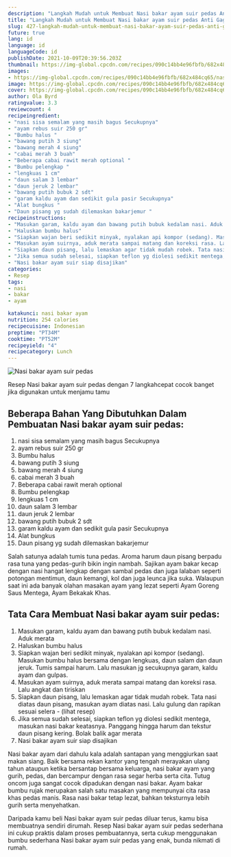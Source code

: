 ```yaml
---
description: "Langkah Mudah untuk Membuat Nasi bakar ayam suir pedas Anti Gagal"
title: "Langkah Mudah untuk Membuat Nasi bakar ayam suir pedas Anti Gagal"
slug: 427-langkah-mudah-untuk-membuat-nasi-bakar-ayam-suir-pedas-anti-gagal
future: true
lang: id
language: id
languageCode: id
publishDate: 2021-10-09T20:39:56.203Z 
thumbnail: https://img-global.cpcdn.com/recipes/090c14bb4e96fbfb/682x484cq65/nasi-bakar-ayam-suir-pedas-foto-resep-utama.png
images:
- https://img-global.cpcdn.com/recipes/090c14bb4e96fbfb/682x484cq65/nasi-bakar-ayam-suir-pedas-foto-resep-utama.png
image: https://img-global.cpcdn.com/recipes/090c14bb4e96fbfb/682x484cq65/nasi-bakar-ayam-suir-pedas-foto-resep-utama.png
cover: https://img-global.cpcdn.com/recipes/090c14bb4e96fbfb/682x484cq65/nasi-bakar-ayam-suir-pedas-foto-resep-utama.png
author: Ola Byrd
ratingvalue: 3.3
reviewcount: 4
recipeingredient:
- "nasi sisa semalam yang masih bagus Secukupnya"
- "ayam rebus suir 250 gr"
- "Bumbu halus "
- "bawang putih 3 siung"
- "bawang merah 4 siung"
- "cabai merah 3 buah"
- "Beberapa cabai rawit merah optional "
- "Bumbu pelengkap "
- "lengkuas 1 cm"
- "daun salam 3 lembar"
- "daun jeruk 2 lembar"
- "bawang putih bubuk 2 sdt"
- "garam kaldu ayam dan sedikit gula pasir Secukupnya"
- "Alat bungkus "
- "Daun pisang yg sudah dilemaskan bakarjemur "
recipeinstructions:
- "Masukan garam, kaldu ayam dan bawang putih bubuk kedalam nasi. Aduk merata"
- "Haluskan bumbu halus"
- "Siapkan wajan beri sedikit minyak, nyalakan api kompor (sedang). Masukan bumbu halus bersama dengan lengkuas, daun salam dan daun jeruk. Tumis sampai harum. Lalu masukan jg secukupnya garam, kaldu ayam dan gulpas."
- "Masukan ayam suirnya, aduk merata sampai matang dan koreksi rasa. Lalu angkat dan tiriskan"
- "Siapkan daun pisang, lalu lemaskan agar tidak mudah robek. Tata nasi diatas daun pisang, masukan ayam diatas nasi. Lalu gulung dan rapikan sesuai selera           (lihat resep)"
- "Jika semua sudah selesai, siapkan teflon yg diolesi sedikit mentega, masukan nasi bakar keatasnya. Panggang hingga harum dan tekstur daun pisang kering. Bolak balik agar merata"
- "Nasi bakar ayam suir siap disajikan"
categories:
- Resep
tags:
- nasi
- bakar
- ayam

katakunci: nasi bakar ayam 
nutrition: 254 calories
recipecuisine: Indonesian
preptime: "PT34M"
cooktime: "PT52M"
recipeyield: "4"
recipecategory: Lunch
---
```



![Nasi bakar ayam suir pedas](https://img-global.cpcdn.com/recipes/090c14bb4e96fbfb/682x484cq65/nasi-bakar-ayam-suir-pedas-foto-resep-utama.png)

Resep Nasi bakar ayam suir pedas    dengan 7 langkahcepat cocok banget jika digunakan untuk menjamu tamu

<!--inarticleads1-->

## Beberapa Bahan Yang Dibutuhkan Dalam Pembuatan Nasi bakar ayam suir pedas:

1. nasi sisa semalam yang masih bagus Secukupnya
1. ayam rebus suir 250 gr
1. Bumbu halus 
1. bawang putih 3 siung
1. bawang merah 4 siung
1. cabai merah 3 buah
1. Beberapa cabai rawit merah optional 
1. Bumbu pelengkap 
1. lengkuas 1 cm
1. daun salam 3 lembar
1. daun jeruk 2 lembar
1. bawang putih bubuk 2 sdt
1. garam kaldu ayam dan sedikit gula pasir Secukupnya
1. Alat bungkus 
1. Daun pisang yg sudah dilemaskan bakarjemur 

Salah satunya adalah tumis tuna pedas. Aroma harum daun pisang berpadu rasa tuna yang pedas-gurih bikin ingin nambah. Sajikan ayam bakar kecap dengan nasi hangat lengkap dengan sambal pedas dan juga lalaban seperti potongan mentimun, daun kemangi, kol dan juga leunca jika suka. Walaupun saat ini ada banyak olahan masakan ayam yang lezat seperti Ayam Goreng Saus Mentega, Ayam Bekakak Khas. 

<!--inarticleads2-->

## Tata Cara Membuat Nasi bakar ayam suir pedas:

1. Masukan garam, kaldu ayam dan bawang putih bubuk kedalam nasi. Aduk merata
1. Haluskan bumbu halus
1. Siapkan wajan beri sedikit minyak, nyalakan api kompor (sedang). Masukan bumbu halus bersama dengan lengkuas, daun salam dan daun jeruk. Tumis sampai harum. Lalu masukan jg secukupnya garam, kaldu ayam dan gulpas.
1. Masukan ayam suirnya, aduk merata sampai matang dan koreksi rasa. Lalu angkat dan tiriskan
1. Siapkan daun pisang, lalu lemaskan agar tidak mudah robek. Tata nasi diatas daun pisang, masukan ayam diatas nasi. Lalu gulung dan rapikan sesuai selera -           (lihat resep)
1. Jika semua sudah selesai, siapkan teflon yg diolesi sedikit mentega, masukan nasi bakar keatasnya. Panggang hingga harum dan tekstur daun pisang kering. Bolak balik agar merata
1. Nasi bakar ayam suir siap disajikan


Nasi bakar ayam dari dahulu kala adalah santapan yang menggiurkan saat makan siang. Baik bersama rekan kantor yang tengah merayakan ulang tahun ataupun ketika bersantap bersama keluarga, nasi bakar ayam yang gurih, pedas, dan bercampur dengan rasa segar herba serta cita. Tutug oncom juga sangat cocok dipadukan dengan nasi bakar. Ayam bakar bumbu rujak merupakan salah satu masakan yang mempunyai cita rasa khas pedas manis. Rasa nasi bakar tetap lezat, bahkan teksturnya lebih gurih serta menyehatkan. 

Daripada kamu beli  Nasi bakar ayam suir pedas  diluar terus, kamu  bisa membuatnya sendiri dirumah. Resep  Nasi bakar ayam suir pedas  sederhana ini cukup praktis dalam proses pembuatannya, serta cukup menggunakan bumbu sederhana  Nasi bakar ayam suir pedas  yang enak, bunda nikmati di rumah.
